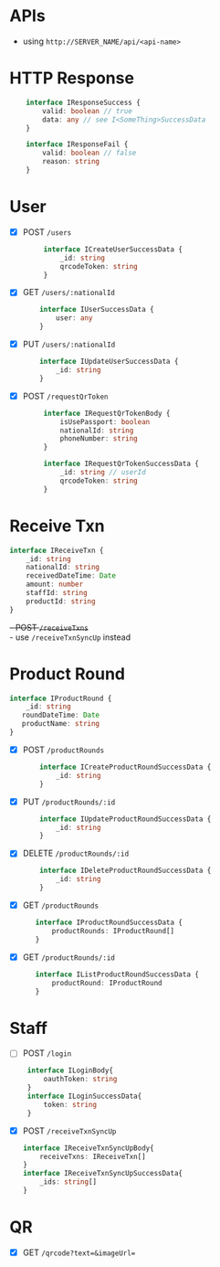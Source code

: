 # APIs
- using `http://SERVER_NAME/api/<api-name>`
# HTTP Response
```ts
    interface IResponseSuccess {
        valid: boolean // true
        data: any // see I<SomeThing>SuccessData
    }
```

```ts
    interface IResponseFail {
        valid: boolean // false
        reason: string 
    }
```
# User

- [x] POST `/users`
   ```ts
        interface ICreateUserSuccessData {
            _id: string
            qrcodeToken: string
        }
    ```
- [x] GET `/users/:nationalId`
    ```ts
        interface IUserSuccessData {
            user: any
        }
    ```
- [x] PUT `/users/:nationalId`
    ```ts
        interface IUpdateUserSuccessData {
            _id: string
        }
    ```
- [x] POST `/requestQrToken`
   ```ts
        interface IRequestQrTokenBody {
            isUsePassport: boolean
            nationalId: string
            phoneNumber: string
        }

        interface IRequestQrTokenSuccessData {
            _id: string // userId
            qrcodeToken: string
        }
    ```  

# Receive Txn
```ts
interface IReceiveTxn {
    _id: string
    nationalId: string
    receivedDateTime: Date
    amount: number
    staffId: string
    productId: string
}
```
~~- POST `/receiveTxns`~~  
    - use `/receiveTxnSyncUp` instead
 

# Product Round
```ts
interface IProductRound {
    _id: string
   roundDateTime: Date
   productName: string
}
```
- [x] POST `/productRounds`
    ```ts
        interface ICreateProductRoundSuccessData {
            _id: string
        }
    ```
- [x] PUT `/productRounds/:id`
    ```ts
        interface IUpdateProductRoundSuccessData {
            _id: string
        }
    ```
- [x] DELETE `/productRounds/:id`
    ```ts
        interface IDeleteProductRoundSuccessData {
            _id: string
        }
    ```
- [x] GET `/productRounds`
     ```ts
        interface IProductRoundSuccessData {
            productRounds: IProductRound[]
        }
    ```
- [x] GET `/productRounds/:id`
     ```ts
        interface IListProductRoundSuccessData {
            productRound: IProductRound
        }
    ```

# Staff
- [ ] POST `/login`
   ```ts
    interface ILoginBody{
        oauthToken: string
    }
    interface ILoginSuccessData{
        token: string
    }
    ```
  
- [x] POST `/receiveTxnSyncUp`
    ```ts
    interface IReceiveTxnSyncUpBody{
        receiveTxns: IReceiveTxn[]
    }
    interface IReceiveTxnSyncUpSuccessData{
        _ids: string[]
    }
    ```

# QR
- [x] GET `/qrcode?text=&imageUrl=`




